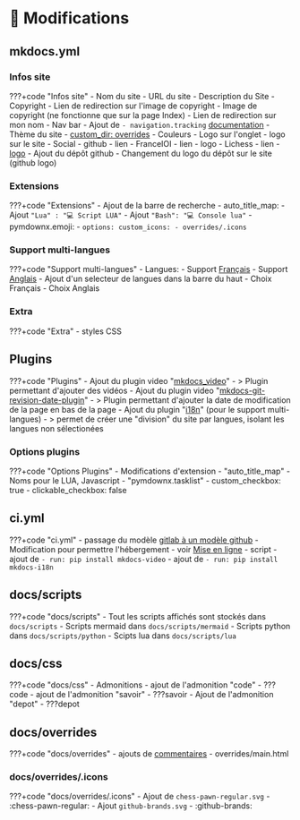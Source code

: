 # 🔨 Modifications

## mkdocs.yml

### Infos site

???+code "Infos site"
    - Nom du site
    - URL du site
    - Description du Site
    - Copyright
        - Lien de redirection sur l'image de copyright
        - Image de copyright (ne fonctionne que sur la page Index)
        - Lien de redirection sur mon nom
    - Nav bar
        - Ajout de `- navigation.tracking` [documentation](https://squidfunk.github.io/mkdocs-material/setup/setting-up-navigation/#anchor-tracking)
    - Thème du site 
        - [custom_dir: overrides](modifications.fr.md#docsoverrides)
        - Couleurs
        - Logo sur l'onglet
        - logo sur le site
    - Social
        - github
            - lien
        - FranceIOI
            - lien
            - logo
        - Lichess
            - lien
            - [logo](https://fontawesome.com/icons/chess-pawn?s=solid)
    - Ajout du dépôt github
        - Changement du logo du dépôt sur le site (github logo)

### Extensions
???+code "Extensions"
    - Ajout de la barre de recherche
    - auto_title_map:
        - Ajout `"Lua" : "💻 Script LUA"`
        - Ajout `"Bash": "💻 Console lua"`
    - pymdownx.emoji:
        - 
    ```
    options:
        custom_icons:
        - overrides/.icons
    ```
        

### Support multi-langues
???+code "Support multi-langues"
    - Langues:
        - Support [Français](index.md)
        - Support [Anglais](index.en.md)
    - Ajout d'un selecteur de langues dans la barre du haut
        - Choix Français
        - Choix Anglais

### Extra
???+code "Extra"
    - styles CSS

## Plugins

???+code "Plugins"
    - Ajout du plugin video "[mkdocs_video](https://github.com/soulless-viewer/mkdocs-video)"
        - > Plugin permettant d'ajouter des vidéos
    - Ajout du plugin video "[mkdocs-git-revision-date-plugin](https://github.com/zhaoterryy/mkdocs-git-revision-date-plugin)"
        - > Plugin permettant d'ajouter la date de modification de la page en bas de la page
    - Ajout du plugin "[i18n](https://pypi.org/project/mkdocs-i18n/)" (pour le support multi-langues)
        - > permet de créer une "division" du site par langues, isolant les langues non sélectionées


### Options plugins

???+code "Options Plugins"
    - Modifications d'extension 
        - "auto_title_map"
            - Noms pour le LUA, Javascript
        - "pymdownx.tasklist"
        - custom_checkbox:    true
        - clickable_checkbox: false

## ci.yml

???+code "ci.yml"
    - passage du modèle [gitlab à un modèle github](https://squidfunk.github.io/mkdocs-material/publishing-your-site/#with-github-actions)
    - Modification pour permettre l'hébergement
        - voir [Mise en ligne](mise_en_ligne.fr.md)
    - script
        - ajout de ```- run: pip install mkdocs-video```
        - ajout de ```- run: pip install mkdocs-i18n```

## docs/scripts

???+code "docs/scripts"
    - Tout les scripts affichés sont stockés dans ```docs/scripts```
        - Scripts mermaid dans ```docs/scripts/mermaid```
        - Scripts python dans ```docs/scripts/python```
        - Scipts lua dans ```docs/scripts/lua```

## docs/css

???+code "docs/css"
    - Admonitions
        - ajout de l'admonition "code"
            - ???code
        - ajout de l'admonition "savoir"
            - ???savoir
        - Ajout de l'admonition "depot"
            - ???depot

## docs/overrides

???+code "docs/overrides"
    - ajouts de [commentaires](https://squidfunk.github.io/mkdocs-material/setup/adding-a-comment-system/)
        - overrides/main.html

### docs/overrides/.icons

???+code "docs/overrides/.icons"
    - Ajout de `chess-pawn-regular.svg`
        - :chess-pawn-regular:
    - Ajout `github-brands.svg`
        - :github-brands: